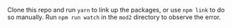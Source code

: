 Clone this repo and run `yarn` to link up the packages, or use `npm link` to do so manually. Run `npm run watch` in the `mod2` directory to observe the error.